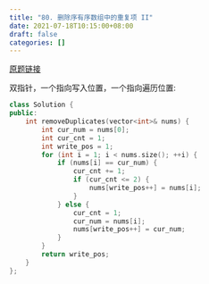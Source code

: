 ```yaml
---
title: "80. 删除序有序数组中的重复项 II"
date: 2021-07-18T10:15:00+08:00
draft: false
categories: []
---
```


[原题链接](https://leetcode-cn.com/problems/remove-duplicates-from-sorted-array-ii/)

双指针，一个指向写入位置，一个指向遍历位置:

```cpp
class Solution {
public:
    int removeDuplicates(vector<int>& nums) {
        int cur_num = nums[0];
        int cur_cnt = 1;
        int write_pos = 1;
        for (int i = 1; i < nums.size(); ++i) {
            if (nums[i] == cur_num) {
                cur_cnt += 1;
                if (cur_cnt <= 2) {
                    nums[write_pos++] = nums[i];
                }
            } else {
                cur_cnt = 1;
                cur_num = nums[i];
                nums[write_pos++] = cur_num;
            }
        }
        return write_pos;
    }
};
```
